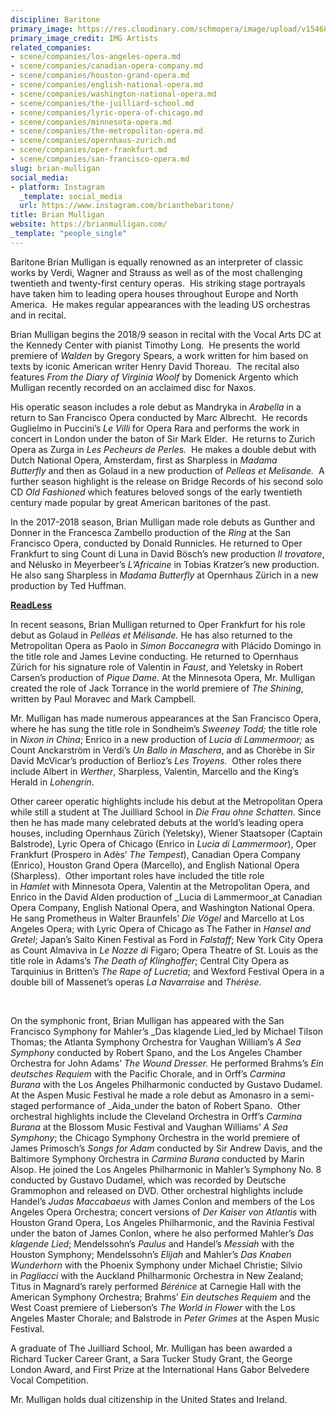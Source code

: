```yaml
---
discipline: Baritone
primary_image: https://res.cloudinary.com/schmopera/image/upload/v1546831973/media/2019/01/BrianMulligan.jpg
primary_image_credit: IMG Artists
related_companies:
- scene/companies/los-angeles-opera.md
- scene/companies/canadian-opera-company.md
- scene/companies/houston-grand-opera.md
- scene/companies/english-national-opera.md
- scene/companies/washington-national-opera.md
- scene/companies/the-juilliard-school.md
- scene/companies/lyric-opera-of-chicago.md
- scene/companies/minnesota-opera.md
- scene/companies/the-metropolitan-opera.md
- scene/companies/opernhaus-zurich.md
- scene/companies/oper-frankfurt.md
- scene/companies/san-francisco-opera.md
slug: brian-mulligan
social_media:
- platform: Instagram
  _template: social_media
  url: https://www.instagram.com/brianthebaritone/
title: Brian Mulligan
website: https://brianmulligan.com/
_template: "people_single"
---
```

Baritone Brian Mulligan is equally renowned as an interpreter of classic works by Verdi, Wagner and Strauss as well as of the most challenging twentieth and twenty-first century operas.  His striking stage portrayals have taken him to leading opera houses throughout Europe and North America.  He makes regular appearances with the leading US orchestras and in recital.

Brian Mulligan begins the 2018/9 season in recital with the Vocal Arts DC at the Kennedy Center with pianist Timothy Long.  He presents the world premiere of _Walden_ by Gregory Spears, a work written for him based on texts by iconic American writer Henry David Thoreau.  The recital also features _From the Diary of Virginia Woolf_ by Domenick Argento which Mulligan recently recorded on an acclaimed disc for Naxos.

His operatic season includes a role debut as Mandryka in _Arabella_ in a return to San Francisco Opera conducted by Marc Albrecht.  He records Guglielmo in Puccini’s _Le Villi_ for Opera Rara and performs the work in concert in London under the baton of Sir Mark Elder.  He returns to Zurich Opera as Zurga in _Les Pecheurs de Perles._  He makes a double debut with Dutch National Opera, Amsterdam, first as Sharpless in _Madama Butterfly_ and then as Golaud in a new production of _Pelleas et Melisande._  A further season highlight is the release on Bridge Records of his second solo CD _Old Fashioned_ which features beloved songs of the early twentieth century made popular by great American baritones of the past.

In the 2017-2018 season, Brian Mulligan made role debuts as Gunther and Donner in the Francesca Zambello production of the _Ring_ at the San Francisco Opera, conducted by Donald Runnicles. He returned to Oper Frankfurt to sing Count di Luna in David Bösch’s new production _Il trovatore_, and Nélusko in Meyerbeer’s _L’Africaine_ in Tobias Kratzer’s new production. He also sang Sharpless in _Madama Butterfly_ at Opernhaus Zürich in a new production by Ted Huffman.

[**ReadLess**](https://imgartists.com/roster/brian-mulligan/#)

In recent seasons, Brian Mulligan returned to Oper Frankfurt for his role debut as Golaud in _Pelléas et Mélisande._ He has also returned to the Metropolitan Opera as Paolo in _Simon Boccanegra_ with Plácido Domingo in the title role and James Levine conducting. He returned to Opernhaus Zürich for his signature role of Valentin in _Faust_, and Yeletsky in Robert Carsen’s production of _Pique Dame_. At the Minnesota Opera, Mr. Mulligan created the role of Jack Torrance in the world premiere of _The Shining_, written by Paul Moravec and Mark Campbell.

Mr. Mulligan has made numerous appearances at the San Francisco Opera, where he has sung the title role in Sondheim’s _Sweeney Todd;_ the title role in _Nixon in China_; Enrico in a new production of _Lucia di Lammermoor;_ as Count Anckarström in Verdi’s _Un Ballo in Maschera_, and as Chorèbe in Sir David McVicar’s production of Berlioz’s _Les Troyens._  Other roles there include Albert in _Werther_, Sharpless, Valentin, Marcello and the King’s Herald in _Lohengrin_.

Other career operatic highlights include his debut at the Metropolitan Opera while still a student at The Juilliard School in _Die Frau ohne Schatten_. Since then he has made many celebrated debuts at the world’s leading opera houses, including Opernhaus Zürich (Yeletsky), Wiener Staatsoper (Captain Balstrode), Lyric Opera of Chicago (Enrico in _Lucia di Lammermoor_), Oper Frankfurt (Prospero in Adès’ _The Tempest_), Canadian Opera Company (Enrico), Houston Grand Opera (Marcello), and English National Opera (Sharpless).  Other important roles have included the title role in _Hamlet_ with Minnesota Opera, Valentin at the Metropolitan Opera, and Enrico in the David Alden production of _Lucia di Lammermoor_at Canadian Opera Company, English National Opera, and Washington National Opera.  He sang Prometheus in Walter Braunfels’ _Die Vögel_ and Marcello at Los Angeles Opera; with Lyric Opera of Chicago as The Father in _Hansel and Gretel_; Japan’s Saito Kinen Festival as Ford in _Falstaff_; New York City Opera as Count Almaviva in _Le Nozze di_ Figaro; Opera Theatre of St. Louis as the title role in Adams’s _The Death of Klinghoffer_; Central City Opera as Tarquinius in Britten’s _The Rape of Lucretia_; and Wexford Festival Opera in a double bill of Massenet’s operas _La Navarraise_ and _Thérèse_.

 

On the symphonic front, Brian Mulligan has appeared with the San Francisco Symphony for Mahler’s _Das klagende Lied_led by Michael Tilson Thomas; the Atlanta Symphony Orchestra for Vaughan William’s _A Sea Symphony_ conducted by Robert Spano, and the Los Angeles Chamber Orchestra for John Adams’ _The Wound Dresser._ He performed Brahms’s _Ein deutsches Requiem_ with the Pacific Chorale, and in Orff’s _Carmina Burana_ with the Los Angeles Philharmonic conducted by Gustavo Dudamel. At the Aspen Music Festival he made a role debut as Amonasro in a semi-staged performance of _Aida_under the baton of Robert Spano.  Other orchestral highlights include the Cleveland Orchestra in Orff’s _Carmina Burana_ at the Blossom Music Festival and Vaughan Williams’ _A Sea Symphony_; the Chicago Symphony Orchestra in the world premiere of James Primosch’s _Songs for Adam_ conducted by Sir Andrew Davis, and the Baltimore Symphony Orchestra in _Carmina Burana_ conducted by Marin Alsop. He joined the Los Angeles Philharmonic in Mahler’s Symphony No. 8 conducted by Gustavo Dudamel, which was recorded by Deutsche Grammophon and released on DVD. Other orchestral highlights include Handel’s _Judas Maccabaeus_ with James Conlon and members of the Los Angeles Opera Orchestra; concert versions of _Der Kaiser von Atlantis_ with Houston Grand Opera, Los Angeles Philharmonic, and the Ravinia Festival under the baton of James Conlon, where he also performed Mahler’s _Das klagende Lied_; Mendelssohn’s _Paulus_ and Handel’s _Messiah_ with the Houston Symphony; Mendelssohn’s _Elijah_ and Mahler’s _Das Knaben Wunderhorn_ with the Phoenix Symphony under Michael Christie; Silvio in _Pagliacci_ with the Auckland Philharmonic Orchestra in New Zealand; Titus in Magnard’s rarely performed _Bérénice_ at Carnegie Hall with the American Symphony Orchestra; Brahms’ _Ein deutsches Requiem_ and the West Coast premiere of Lieberson’s _The World in Flower_ with the Los Angeles Master Chorale; and Balstrode in _Peter Grimes_ at the Aspen Music Festival.

A graduate of The Juilliard School, Mr. Mulligan has been awarded a Richard Tucker Career Grant, a Sara Tucker Study Grant, the George London Award, and First Prize at the International Hans Gabor Belvedere Vocal Competition.

Mr. Mulligan holds dual citizenship in the United States and Ireland.
